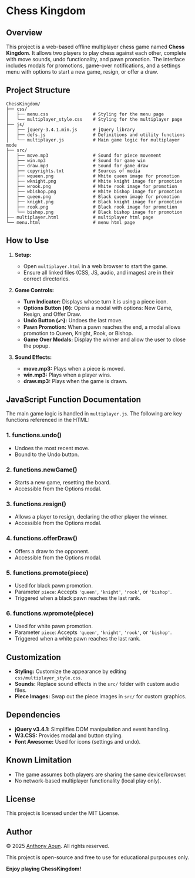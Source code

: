 # Chess Kingdom

## Overview
This project is a web-based offline multiplayer chess game named **Chess Kingdom**. It allows two players to play chess against each other, complete with move sounds, undo functionality, and pawn promotion. The interface includes modals for promotions, game-over notifications, and a settings menu with options to start a new game, resign, or offer a draw.

## Project Structure

```
ChessKingdom/
├── css/
│   ├── menu.css                 # Styling for the menu page
│   └── multiplayer_style.css    # Styling for the multiplayer page
├── js/
│   ├── jquery-3.4.1.min.js      # jQuery library
│   ├── defs.js                  # Definitions and utility functions
│   └── multiplayer.js           # Main game logic for multiplayer mode
├── src/
│   ├── move.mp3                 # Sound for piece movement
│   ├── win.mp3                  # Sound for game win
│   ├── draw.mp3                 # Sound for game draw
│   ├── copyrights.txt           # Sources of media
│   ├── wqueen.png               # White queen image for promotion
│   ├── wknight.png              # White knight image for promotion
│   ├── wrook.png                # White rook image for promotion
│   ├── wbishop.png              # White bishop image for promotion
│   ├── queen.png                # Black queen image for promotion
│   ├── knight.png               # Black knight image for promotion
│   ├── rook.png                 # Black rook image for promotion
│   └── bishop.png               # Black bishop image for promotion
├── multiplayer.html             # multiplayer html page
└── menu.html                    # menu html page
```

## How to Use

1. **Setup:**
   - Open `multiplayer.html` in a web browser to start the game.
   - Ensure all linked files (CSS, JS, audio, and images) are in their correct directories.

2. **Game Controls:**
   - **Turn Indicator:** Displays whose turn it is using a piece icon.
   - **Options Button (⚙️):** Opens a modal with options: New Game, Resign, and Offer Draw.
   - **Undo Button (⤺):** Undoes the last move.
   - **Pawn Promotion:** When a pawn reaches the end, a modal allows promotion to Queen, Knight, Rook, or Bishop.
   - **Game Over Modals:** Display the winner and allow the user to close the popup.

3. **Sound Effects:**
   - **move.mp3:** Plays when a piece is moved.
   - **win.mp3:** Plays when a player wins.
   - **draw.mp3:** Plays when the game is drawn.

## JavaScript Function Documentation

The main game logic is handled in `multiplayer.js`. The following are key functions referenced in the HTML:

### 1. **functions.undo()**
   - Undoes the most recent move.
   - Bound to the Undo button.

### 2. **functions.newGame()**
   - Starts a new game, resetting the board.
   - Accessible from the Options modal.

### 3. **functions.resign()**
   - Allows a player to resign, declaring the other player the winner.
   - Accessible from the Options modal.

### 4. **functions.offerDraw()**
   - Offers a draw to the opponent.
   - Accessible from the Options modal.

### 5. **functions.promote(piece)**
   - Used for black pawn promotion.
   - Parameter `piece`: Accepts `'queen'`, `'knight'`, `'rook'`, or `'bishop'`.
   - Triggered when a black pawn reaches the last rank.

### 6. **functions.wpromote(piece)**
   - Used for white pawn promotion.
   - Parameter `piece`: Accepts `'queen'`, `'knight'`, `'rook'`, or `'bishop'`.
   - Triggered when a white pawn reaches the last rank.

## Customization

- **Styling:** Customize the appearance by editing `css/multiplayer_style.css`.
- **Sounds:** Replace sound effects in the `src/` folder with custom audio files.
- **Piece Images:** Swap out the piece images in `src/` for custom graphics.

## Dependencies

- **jQuery v3.4.1:** Simplifies DOM manipulation and event handling.
- **W3.CSS:** Provides modal and button styling.
- **Font Awesome:** Used for icons (settings and undo).

## Known Limitation

- The game assumes both players are sharing the same device/browser.
- No network-based multiplayer functionality (local play only).


## License
This project is licensed under the MIT License.

## Author
© 2025 [Anthony Aoun](https://github.com/Anthony-Aoun). All rights reserved.

This project is open-source and free to use for educational purpouses only.

**Enjoy playing ChessKingdom!**
